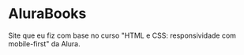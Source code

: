 # AluraBooks
Site que eu fiz com base no curso "HTML e CSS: responsividade com mobile-first" da Alura.
